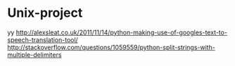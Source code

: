 # Unix-project
yy
http://alexsleat.co.uk/2011/11/14/python-making-use-of-googles-text-to-speech-translation-tool/
http://stackoverflow.com/questions/1059559/python-split-strings-with-multiple-delimiters
